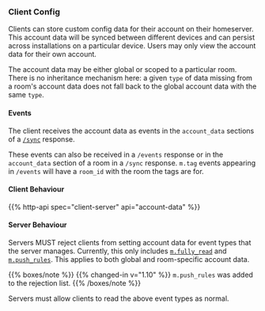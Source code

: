 
### Client Config

Clients can store custom config data for their account on their
homeserver. This account data will be synced between different devices
and can persist across installations on a particular device. Users may
only view the account data for their own account.

The account data may be either global or scoped to a particular room.
There is no inheritance mechanism here: a given `type` of data missing
from a room's account data does not fall back to the global account
data with the same `type`.

#### Events

The client receives the account data as events in the `account_data`
sections of a [`/sync`](#get_matrixclientv3sync) response.

These events can also be received in a `/events` response or in the
`account_data` section of a room in a `/sync` response. `m.tag` events appearing in
`/events` will have a `room_id` with the room the tags are for.

#### Client Behaviour

{{% http-api spec="client-server" api="account-data" %}}

#### Server Behaviour

Servers MUST reject clients from setting account data for event types
that the server manages. Currently, this only includes
[`m.fully_read`](#mfully_read) and [`m.push_rules`](#mfully_read).
This applies to both global and room-specific account data.

{{% boxes/note %}}
{{% changed-in v="1.10" %}} `m.push_rules` was added to the rejection
list.
{{% /boxes/note %}}

Servers must allow clients to read the above event types as normal.

